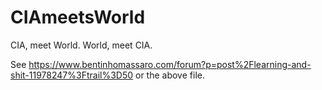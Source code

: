 # CIAmeetsWorld
CIA, meet World. World, meet CIA.

See https://www.bentinhomassaro.com/forum?p=post%2Flearning-and-shit-11978247%3Ftrail%3D50 or the above file.
